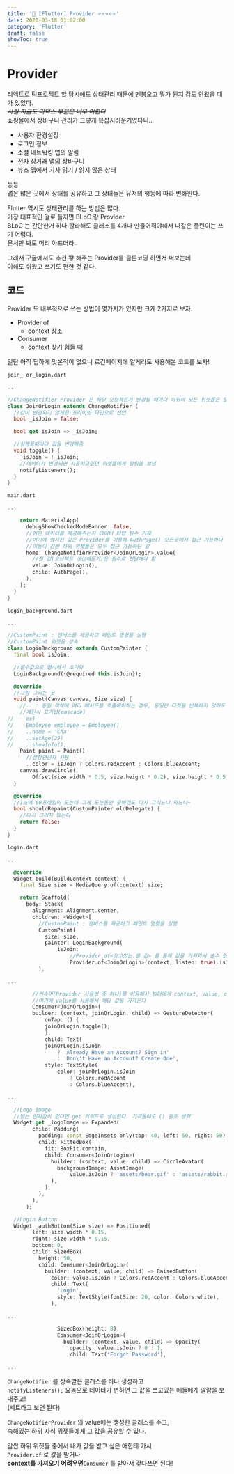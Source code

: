 ```yaml
---
title: '💎 [Flutter] Provider ⭐️⭐️⭐️⭐️⭐️'
date: 2020-03-18 01:02:00
category: 'Flutter'
draft: false 
showToc: true
---
```


# Provider

리액트로 팀프로젝트 할 당시에도 상태관리 때문에 멘붕오고 뭐가 뭔지 감도 안왔을 때가 있었다.  
_~~사실 지금도 리덕스 부분은 너무 어렵다~~_   
쇼핑몰에서 장바구니 관리가 그렇게 복잡시러운거였다니..  

- 사용자 환경설정
- 로그인 정보
- 소셜 네트워킹 앱의 알림
- 전자 상거래 앱의 장바구니
- 뉴스 앱에서 기사 읽기 / 읽지 않은 상태 

등등   
앱은 많은 곳에서 상태를 공유하고 그 상태들은 유저의 행동에 따라 변화한다.   

Flutter 역시도 상태관리를 하는 방법은 많다.  
가장 대표적인 걸로 들자면 BLoC 랑 Provider  
BLoC 는 간단한거 하나 할라해도 클래스를 4개나 만들어줘야해서 나같은 플린이는 쓰기 어렵다.  
문서만 봐도 머리 아프더라..  

그래서 구글에서도 추천 뙇 해주는 Provider를 클론코딩 하면서 써보는데   
이해도 쉬웠고 쓰기도 편한 것 같다.  

## 코드 

Provider 도 내부적으로 쓰는 방법이 몇가지가 있지만 크게 2가지로 보자.  
- Provider.of
   - context 참조
- Consumer
   - context 찾기 힘들 때 

일단 아직 딥하게 맛본적이 없으니 로긴페이지에 얕게라도 사용해본 코드를 보자!  


`join_ or_login.dart`

```dart
...

//ChangeNotifier Provider 은 해당 오브젝트가 변경될 때마다 하위의 모든 위젯들은 알림을 받음
class JoinOrLogin extends ChangeNotifier {
  //값이 변경되지 않게끔 프라이빗 타입으로 선언
  bool _isJoin = false;

  bool get isJoin => _isJoin;

  //실행될때마다 값을 변경해줌
  void toggle() {
    _isJoin = !_isJoin;
    //데이터가 변경되면 사용하고있던 위젯들에게 알림을 보냄
    notifyListeners();
  }
}
```

`main.dart`

```dart
...

    return MaterialApp(
      debugShowCheckedModeBanner: false,
      //어떤 데이터를 제공해주는지 데이터 타입 필수 기재
      //여기에 명시된 값은 Provider를 이용해 AuthPage() 모든곳에서 접근 가능하다
      //이놈이 감싼 하위 위젯들은 모두 접근 가능하단 말
      home: ChangeNotifierProvider<JoinOrLogin>.value(
        //첫 값(오브젝트 생성해둔거)은 필수로 전달해야 함
        value: JoinOrLogin(),
        child: AuthPage(),
      ),
    );
  }
}
```

`login_background.dart`

```dart
...

//CustomPaint : 캔버스를 제공하고 페인트 명령을 실행
//CustomPaint 위젯을 상속
class LoginBackground extends CustomPainter {
  final bool isJoin;

  //필수값으로 명시해서 초기화
  LoginBackground({@required this.isJoin});

  @override
  //그림 그리는 곳
  void paint(Canvas canvas, Size size) {
    //.. : 동일 객체에 여러 메서드를 호출해야하는 경우, 동일한 타겟을 반복하지 않아도 됨
    //계단식 표기법(cascade)
//    ex)
//    Employee employee = Employee()
//    ..name = 'Cha'
//    ..setAge(29)
//    ..showInfo();
    Paint paint = Paint()
      //삼항연산자 사용
      ..color = isJoin ? Colors.redAccent : Colors.blueAccent;
    canvas.drawCircle(
        Offset(size.width * 0.5, size.height * 0.2), size.height * 0.5, paint);
  }

  @override
  //1초에 60프레임이 도는데 그게 도는동안 뒷배경도 다시 그리느냐 마느냐~
  bool shouldRepaint(CustomPainter oldDelegate) {
    //다시 그리지 않는다
    return false;
  }
}
```

`login.dart`

```dart
...

  @override
  Widget build(BuildContext context) {
    final Size size = MediaQuery.of(context).size;

    return Scaffold(
      body: Stack(
        alignment: Alignment.center,
        children: <Widget>[
          //CustomPaint : 캔버스를 제공하고 페인트 명령을 실행
          CustomPaint(
            size: size,
            painter: LoginBackground(
                isJoin:
                    //Provider.of<찾고있는.쓸 값> 를 통해 값을 가져와서 쓸수 있음
                    Provider.of<JoinOrLogin>(context, listen: true).isJoin),
          ),

...

        //컨슈머(Provider 사용법 중 하나)를 이용해서 빌더에게 context, value, child 를 받고
        //여기에 value를 사용해서 해당 값을 가져온다
        Consumer<JoinOrLogin>(
        builder: (context, joinOrLogin, child) => GestureDetector(
            onTap: () {
            joinOrLogin.toggle();
            },
            child: Text(
            joinOrLogin.isJoin
                ? 'Already Have an Account? Sign in'
                : 'Don\'t Have an Account? Create One',
            style: TextStyle(
                color: joinOrLogin.isJoin
                    ? Colors.redAccent
                    : Colors.blueAccent),

...

  //Logo Image
  //받는 인자값이 없다면 get 키워드로 생성한다. 가져올때도 () 괄호 생략
  Widget get _logoImage => Expanded(
        child: Padding(
          padding: const EdgeInsets.only(top: 40, left: 50, right: 50),
          child: FittedBox(
            fit: BoxFit.contain,
            child: Consumer<JoinOrLogin>(
              builder: (context, value, child) => CircleAvatar(
                backgroundImage: AssetImage(
                    value.isJoin ? 'assets/bear.gif' : 'assets/rabbit.gif'),
              ),
            ),
          ),
        ),
      );

  //Login Button
  Widget _authButton(Size size) => Positioned(
        left: size.width * 0.15,
        right: size.width * 0.15,
        bottom: 0,
        child: SizedBox(
          height: 50,
          child: Consumer<JoinOrLogin>(
            builder: (context, value, child) => RaisedButton(
              color: value.isJoin ? Colors.redAccent : Colors.blueAccent,
              child: Text(
                'Login',
                style: TextStyle(fontSize: 20, color: Colors.white),
              ),

...

                SizedBox(height: 8),
                Consumer<JoinOrLogin>(
                  builder: (context, value, child) => Opacity(
                    opacity: value.isJoin ? 0 : 1,
                    child: Text('Forgot Password'),

...
```
`ChangeNotifier` 를 상속받은 클래스를 하나 생성하고   
`notifyListeners();` 요놈으로 데이터가 변하면 그 값을 쓰고있는 애들에게 알람을 보내주고!  
(세트라고 보면 된다)   

`ChangeNotifierProvider` 의 value에는 생성한 클래스를 주고,  
속해있는 하위 자식 위젯들에게 그 값을 공유할 수 있다.  

감싼 하위 위젯들 중에서 내가 값을 받고 싶은 애한테 가서  
`Provider.of` 로 값을 받거나  
**context를 가져오기 어려우면**`Consumer` 를 받아서 갖다쓰면 된다! 
